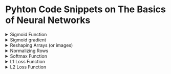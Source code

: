 # Pyhton Code Snippets on The Basics of Neural Networks


<details>
<summary>Sigmoid Function</summary>

```python
def sigmoid(x):
    """
    Arguments:
    x -- A scalar, an array or a matrix

    Return:
    result -- sigmoid(x)
    """
    
    result = 1/(1+np.exp(-x))
    
    return result
```
</details>

[//]: ------------------------------------------------------------------------------

<details>
<summary>Sigmoid gradient</summary>

Description: A function that computes gradients to optimize loss functions using backpropagation
Formula:

<img src="../res/SigmoidGradient.png" height="25"  />

```python
    def sigmoid_derivative(x):
    """
    Computes the gradient (also called the slope or derivative) of the sigmoid function with respect to its input x.
    
    Arguments:
    x -- A scalar or numpy array

    Return:
    ds -- Your computed gradient.
    """
    
    s = 1 / (1 + np.exp(-x))
    ds = s * (1 - s)
    
    return ds
```
</details>

[//]: ------------------------------------------------------------------------------

<details>
<summary>Reshaping Arrays (or images)</summary>


```python
    def arr2vec(arr, target):
     """
    Argument:
    image -- a numpy array of shape (length, height, depth)
    
    Returns:
    v -- a vector of shape (length*height*depth, 1)
    """
    
    v = image.reshape((image.shape[0]*image.shape[1], image.shape[2]))
    
    return v
```
</details>

[//]: ------------------------------------------------------------------------------

<details>
<summary>Normalizing Rows</summary>
Description: Dividing each row vector of x by its norm.

Formula:


<img src="../res/Normalization.png" height="25"  />


```python
 
def normalizeRows(x):
    """
    Argument:
    x -- A numpy matrix of shape (n, m)
    
    Returns:
    x -- The normalized (by row) numpy matrix.
    """
    
    # Finding norms
    x_norm = np.linalg.norm(x, axis=1, keepdims=True)
    
    # Dividing x by its norm
    x = x / x_norm
    
    return x
```
</details>

[//]: ------------------------------------------------------------------------------

<details>
<summary>Softmax Function</summary>
Description:  A normalizing function used when the algorithm needs to classify two or more classes

Formula:


<img src="../res/Softmax.png" height="25"  />


```python
 def softmax(x):
    """Calculates the softmax for each row of the input x.

    Argument:
    x -- A numpy matrix of shape (n,m)

    Returns:
    s -- A numpy matrix equal to the softmax of x, of shape (n,m)
    """
    
    # Applying exp() element-wise to x
    x_exp = np.exp(x)

    # Creating a vector x_sum that sums each row of x_exp
    x_sum = np.sum(x_exp, axis=1, keepdims=True)
    
    # Computing softmax(x) by dividing x_exp by x_sum.
    # numpy broadcasting will be used automatically.
    s = x_exp / x_sum

    return s
```
</details>

[//]: ------------------------------------------------------------------------------

<details>
<summary>L1 Loss Function</summary>
Description:  The loss is used to evaluate the performance of the model. The bigger the loss is, the more different that predictions ( ŷ ) are from the true values ( y ). In deep learning, we use optimization algorithms like Gradient Descent to train the model and to minimize the cost.

Formula:


<img src="../res/L1Function.png" height="25"  />


```python
def L1(yhat, y):
    """
    Arguments:
    yhat -- vector of size m (predicted labels)
    y -- vector of size m (true labels)
    
    Returns:
    loss -- the value of the L1 loss function defined above
    """
    
    loss = np.sum(np.abs(y - yhat))
    
    return loss
```
</details>


[//]: ------------------------------------------------------------------------------

<details>
<summary>L2 Loss Function</summary>
Description:  The loss is used to evaluate the performance of the model. The bigger the loss is, the more different that predictions ( ŷ ) are from the true values ( y ). In deep learning, we use optimization algorithms like Gradient Descent to train the model and to minimize the cost.

Formula:


<img src="../res/L2Function.png" height="25"  />


```python
def L2(yhat, y):
    """
    Arguments:
    yhat -- vector of size m (predicted labels)
    y -- vector of size m (true labels)
    
    Returns:
    loss -- the value of the L2 loss function defined above
    """
    
    loss = np.sum((y - yhat) ** 2)
    
    return loss
```
</details>

